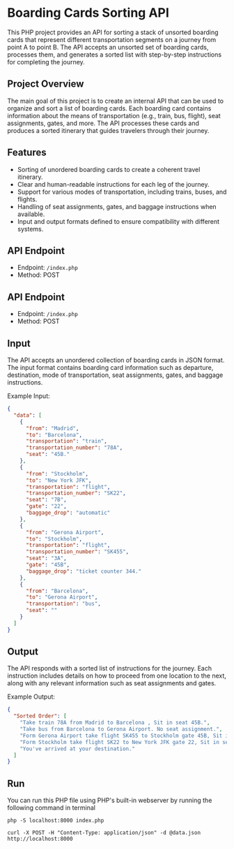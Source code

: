 # Boarding Cards Sorting API

This PHP project provides an API for sorting a stack of unsorted boarding cards that represent different transportation segments on a journey from point A to point B. The API accepts an unsorted set of boarding cards, processes them, and generates a sorted list with step-by-step instructions for completing the journey.

## Project Overview

The main goal of this project is to create an internal API that can be used to organize and sort a list of boarding cards. Each boarding card contains information about the means of transportation (e.g., train, bus, flight), seat assignments, gates, and more. The API processes these cards and produces a sorted itinerary that guides travelers through their journey.

## Features

- Sorting of unordered boarding cards to create a coherent travel itinerary.
- Clear and human-readable instructions for each leg of the journey.
- Support for various modes of transportation, including trains, buses, and flights.
- Handling of seat assignments, gates, and baggage instructions when available.
- Input and output formats defined to ensure compatibility with different systems.

## API Endpoint

- Endpoint: `/index.php`
- Method: POST

## API Endpoint

- Endpoint: `/index.php`
- Method: POST

## Input

The API accepts an unordered collection of boarding cards in JSON format. The input format contains boarding card information such as departure, destination, mode of transportation, seat assignments, gates, and baggage instructions.

Example Input:

```json
{
  "data": [
    {
      "from": "Madrid",
      "to": "Barcelona",
      "transportation": "train",
      "transportation_number": "78A",
      "seat": "45B."
    },
    {
      "from": "Stockholm",
      "to": "New York JFK",
      "transportation": "flight",
      "transportation_number": "SK22",
      "seat": "7B",
      "gate": "22",
      "baggage_drop": "automatic"
    },
    {
      "from": "Gerona Airport",
      "to": "Stockholm",
      "transportation": "flight",
      "transportation_number": "SK455",
      "seat": "3A",
      "gate": "45B",
      "baggage_drop": "ticket counter 344."
    },
    {
      "from": "Barcelona",
      "to": "Gerona Airport",
      "transportation": "bus",
      "seat": ""
    }
  ]
}
```

## Output

The API responds with a sorted list of instructions for the journey. Each instruction includes details on how to proceed from one location to the next, along with any relevant information such as seat assignments and gates.

Example Output:

```json
{
  "Sorted Order": [
    "Take train 78A from Madrid to Barcelona , Sit in seat 45B.",
    "Take bus from Barcelona to Gerona Airport. No seat assignment.",
    "Form Gerona Airport take flight SK455 to Stockholm gate 45B, Sit in seat 3A. Baggage drop at ticket counter 344.",
    "Form Stockholm take flight SK22 to New York JFK gate 22, Sit in seat 7B. Baggage from your previous flight will be automatically transferred.",
    "You've arrived at your destination."
  ]
}
```

## Run

You can run this PHP file using PHP's built-in webserver by running the following command in terminal

```code
php -S localhost:8000 index.php

```

```curl
curl -X POST -H "Content-Type: application/json" -d @data.json http://localhost:8000

```
